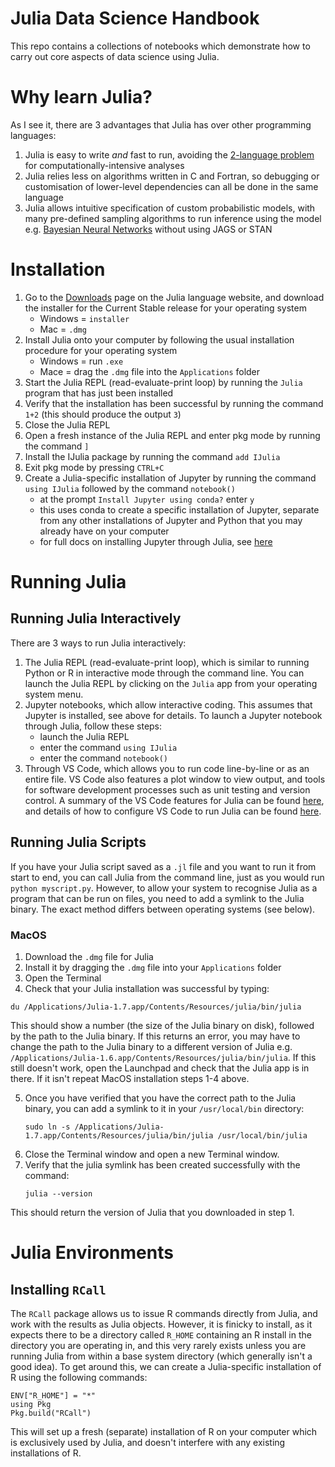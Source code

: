 # Julia Data Science Handbook
This repo contains a collections of notebooks which demonstrate how to carry out core aspects of data science using Julia.

# Why learn Julia?
As I see it, there are 3 advantages that Julia has over other programming languages:
1. Julia is easy to write *and* fast to run, avoiding the [2-language problem](https://thebottomline.as.ucsb.edu/2018/10/julia-a-solution-to-the-two-language-programming-problem) for computationally-intensive analyses
2. Julia relies less on algorithms written in C and Fortran, so debugging or customisation of lower-level dependencies can all be done in the same language
3. Julia allows intuitive specification of custom probabilistic models, with many pre-defined sampling algorithms to run inference using the model e.g. [Bayesian Neural Networks](https://juliacomputing.com/case-studies/astra-zeneca/) without using JAGS or STAN

# Installation
1. Go to the [Downloads](https://julialang.org/downloads/) page on the Julia language website, and download the installer for the Current Stable release for your operating system
    * Windows = `installer`
    * Mac = `.dmg`
2. Install Julia onto your computer by following the usual installation procedure for your operating system
    * Windows = run `.exe` 
    * Mace = drag the `.dmg` file into the `Applications` folder
3. Start the Julia REPL (read-evaluate-print loop) by running the `Julia` program that has just been installed
4. Verify that the installation has been successful by running the command `1+2` (this should produce the output `3`)
5. Close the Julia REPL
6. Open a fresh instance of the Julia REPL and enter pkg mode by running the command `]`
7. Install the IJulia package by running the command `add IJulia`
8. Exit pkg mode by pressing `CTRL+C`
9. Create a Julia-specific installation of Jupyter by running the command `using IJulia` followed by the command `notebook()`
    * at the prompt `Install Jupyter using conda?` enter `y`
    * this uses conda to create a specific installation of Jupyter, separate from any other installations of Jupyter and Python that you may already have on your computer
    * for full docs on installing Jupyter through Julia, see [here](https://github.com/JuliaLang/IJulia.jl#quick-start)

# Running Julia
## Running Julia Interactively
There are 3 ways to run Julia interactively:
1. The Julia REPL (read-evaluate-print loop), which is similar to running Python or R in interactive mode through the command line. You can launch the Julia REPL by clicking on the `Julia` app from your operating system menu.
2. Jupyter notebooks, which allow interactive coding. This assumes that Jupyter is installed, see above for details. To launch a Jupyter notebook through Julia, follow these steps:
    * launch the Julia REPL
    * enter the command `using IJulia`
    * enter the command `notebook()`
3. Through VS Code, which allows you to run code line-by-line or as an entire file. VS Code also features a plot window to view output, and tools for software development processes such as unit testing and version control. A summary of the VS Code features for Julia can be found [here](https://www.julia-vscode.org/), and details of how to configure VS Code to run Julia can be found [here](https://code.visualstudio.com/docs/languages/julia).

## Running Julia Scripts
If you have your Julia script saved as a `.jl` file and you want to run it from start to end, you can call Julia from the command line, just as you would run `python myscript.py`. However, to allow your system to recognise Julia as a program that can be run on files, you need to add a symlink to the Julia binary. The exact method differs between operating systems (see below).
### MacOS
1. Download the `.dmg` file for Julia 
2. Install it by dragging the `.dmg` file into your `Applications` folder
3. Open the Terminal
4. Check that your Julia installation was successful by typing:
```
du /Applications/Julia-1.7.app/Contents/Resources/julia/bin/julia
```
This should show a number (the size of the Julia binary on disk), followed by the path to the Julia binary. If this returns an error, you may have to change the path to the Julia binary to a different version of Julia e.g. `/Applications/Julia-1.6.app/Contents/Resources/julia/bin/julia`. If this still doesn't work, open the Launchpad and check that the Julia app is in there. If it isn't repeat MacOS installation steps 1-4 above.

5. Once you have verified that you have the correct path to the Julia binary, you can add a symlink to it in your `/usr/local/bin` directory:
    ```
    sudo ln -s /Applications/Julia-1.7.app/Contents/Resources/julia/bin/julia /usr/local/bin/julia
    ```
6. Close the Terminal window and open a new Terminal window.
7. Verify that the julia symlink has been created successfully with the command:
    ```
    julia --version
    ```
This should return the version of Julia that you downloaded in step 1.

# Julia Environments

## Installing `RCall`
The `RCall` package allows us to issue R commands directly from Julia, and work with the results as Julia objects. However, it is finicky to install, as it expects there to be a directory called `R_HOME` containing an R install in the directory you are operating in, and this very rarely exists unless you are running Julia from within a base system directory (which generally isn't a good idea). To get around this, we can create a Julia-specific installation of R using the following commands:
```
ENV["R_HOME"] = "*"
using Pkg
Pkg.build("RCall")
```
This will set up a fresh (separate) installation of R on your computer which is exclusively used by Julia, and doesn't interfere with any existing installations of R.

